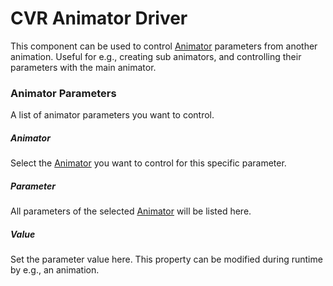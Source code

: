 # CVR Animator Driver
This component can be used to control [Animator](https://docs.unity3d.com/ScriptReference/Animator.html) parameters from
another animation. Useful for e.g., creating sub animators, and controlling their parameters with the main animator.

### Animator Parameters
A list of animator parameters you want to control.

##### Animator
Select the [Animator](https://docs.unity3d.com/ScriptReference/Animator.html) you want to control for this specific parameter.

##### Parameter
All parameters of the selected [Animator](https://docs.unity3d.com/ScriptReference/Animator.html) will be listed here.

##### Value
Set the parameter value here. This property can be modified during runtime by e.g., an animation.